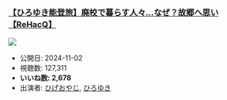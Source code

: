 ### [【ひろゆき能登旅】廃校で暮らす人々…なぜ？故郷へ思い【ReHacQ】](https://www.youtube.com/watch?v=BHQnrFS9cBY)
[![](https://img.youtube.com/vi/BHQnrFS9cBY/sddefault.jpg)](https://www.youtube.com/watch?v=BHQnrFS9cBY)
-   公開日: 2024-11-02
-   視聴数: 127,311
-   **いいね数: 2,678**
-   出演者: [ひげおやじ](/rehacq_fan/people/ひげおやじ "wikilink"), [ひろゆき](/rehacq_fan/people/ひろゆき "wikilink")
